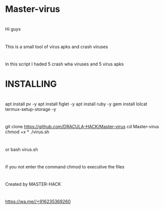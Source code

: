 # Master-virus

#
Hi guys 
#
This is a small tool of virus apks and crash viruses
#
In this script I haded 5 crash wha viruses and 5 virus apks
#
#
#
# INSTALLING
#
apt install pv -y
apt install figlet -y
apt install ruby -y
gem install lolcat
termux-setup-storage -y
#
git clone https://github.com/DRACULA-HACK/Master-virus
cd Master-virus
chmod +x *
./virus.sh
#
or
bash virus.sh
#
if you not enter the command chmod to executive the files
#
Created by 
MASTER-HACK
#
https://wa.me//+916235369260

